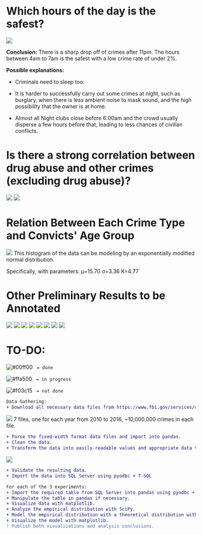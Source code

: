 # Which hours of the day is the safest?
![](https://i.imgur.com/eGYJADE.png)

**Conclusion:** There is a sharp drop off of crimes after 11pm. The hours between 4am to 7am is the safest with a low crime rate of under 2%.

**Possible explanations:**

- Criminals need to sleep too.

- It is harder to successfully carry out some crimes at night, such as burglary, when there is less ambient noise to mask sound, and the high possibility that the owner is at home.

- Almost all Night clubs close before 6:00am and the crowd usually disperse a few hours before that, leading to less chances of civilian conflicts.

# Is there a strong correlation between drug abuse and other crimes (excluding drug abuse)?
![](https://i.imgur.com/5E0BhCU.png)
![](https://i.imgur.com/CaFPPe7.png)

# Relation Between Each Crime Type and Convicts' Age Group
 ![](https://i.imgur.com/3VmvZ18.png)
This histogram of the data can be modeling by an exponentially modified normal distribution. 

Specifically, with parameters:
μ=15.70
σ=3.36
K=4.77

# Other Preliminary Results to be Annotated
![](https://i.imgur.com/yO7F8S7.png)
![](https://i.imgur.com/ivaT3Pu.png)
![](https://i.imgur.com/YXRilmi.png)
![](https://i.imgur.com/Kl6q3i2.png)
![](https://i.imgur.com/0Jtmxuw.png)
![](https://i.imgur.com/ACjUpmN.png)
![](https://i.imgur.com/1RONXX7.png)
![](https://i.imgur.com/FOn3BcA.png)

# TO-DO:

![#00ff00](https://placehold.it/15/00ff00/000000?text=+) ` = done`

![#ffa500](https://placehold.it/15/ffa500/000000?text=+) ` = in progress`

![#f03c15](https://placehold.it/15/f03c15/000000?text=+) ` = not done`



```diff
Data Gathering:
+ Download all necessary data files from https://www.fbi.gov/services/cjis/ucr.  
```
![](https://i.imgur.com/ZxPmSzt.png) 
7 files, one for each year from 2010 to 2016, ~10,000,000 crimes in each file.
```diff
+ Parse the fixed-width format data files and import into pandas. 
+ Clean the data. 
+ Transform the data into easily-readable values and appropriate data types.
```
![](https://i.imgur.com/N3CWkgz.png) 
```diff
+ Validate the resulting data.
+ Import the data into SQL Server using pyodbc + T-SQL

For each of the 3 experiments:
+ Import the required table from SQL Server into pandas using pyodbc + T-SQL.
+ Manipulate the table in pandas if necessary.
+ Visualize data with matplotlib.
+ Analyze the empirical distribution with SciPy.
+ Model the empirical distribution with a theoretical distribution with SciPy for future estimates of the same case.
+ Visualize the model with matplotlib.
! Publish both visualizations and analysis conclusions.
```
